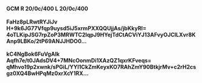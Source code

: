 #### GCM R 20/0c/400 L 20/0c/400
**FaHz8pLRwtRYJiJv**<br/>**H+9k6JG77Vfqp9uysd5iJ5xrmPXXQQUjjAs/jbKkyRI=**<br/>**4oTLKipJSG7rpZoP3MRWTC2IqpJ9HYejTdCtACViYJ13AFvyOJClLXvr8KAnp9LBKo/2tP69ANJJHDO0...**<br/><br/>
**kC4NgBok6FuVgAIk**<br/>**Aqfh7e/t0JAdsDV4+7MNcOonmDi1XAzQZ1qxrKFveqs=**<br/>**qMhvo19p2xwnk/sPGiL/YYl1CkZmKeyxKO7RAhZmY90BtkjrMv+c2rH2csgz0XQ4BwHPqMz0xrXcY1RX...**